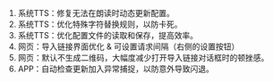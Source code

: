 1. 系统TTS：修复无法在朗读时动态更新配置。
2. 系统TTS：优化特殊字符替换规则，以防卡死。
3. 系统TTS：优化配置文件的读取和保存，提高效率。
4. 网页：导入链接界面优化 & 可设置请求间隔（右侧的设置按钮）
5. 网页：默认不生成二维码，大幅度减少打开导入链接对话框时的顿挫感。
6. APP：自动检查更新加入异常捕捉，以防意外导致闪退。